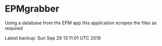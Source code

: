 # EPMgrabber
Using a database from the EPM app this application scrapes the files as required


Latest backup: Sun Sep 29 13:11:01 UTC 2019
